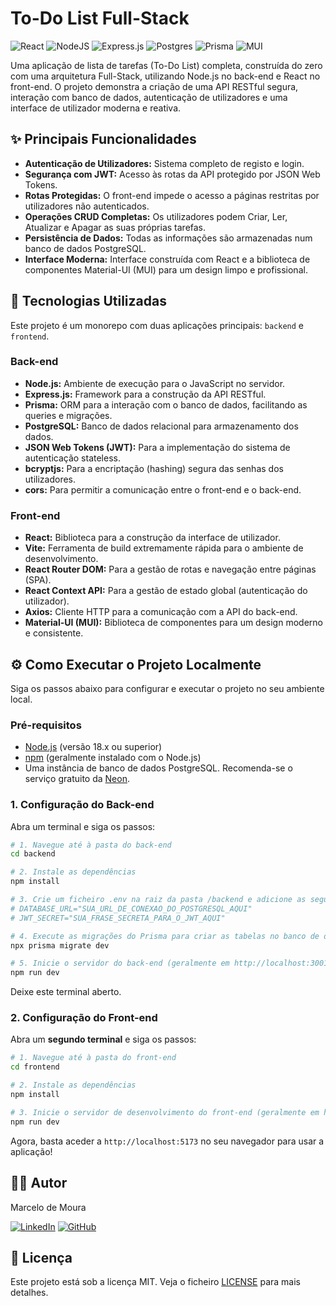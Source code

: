 # To-Do List Full-Stack

![React](https://img.shields.io/badge/react-%2320232a.svg?style=for-the-badge&logo=react&logoColor=%2361DAFB)
![NodeJS](https://img.shields.io/badge/node.js-6DA55F?style=for-the-badge&logo=node.js&logoColor=white)
![Express.js](https://img.shields.io/badge/express.js-%23404d59.svg?style=for-the-badge&logo=express&logoColor=%2361DAFB)
![Postgres](https://img.shields.io/badge/postgres-%23316192.svg?style=for-the-badge&logo=postgresql&logoColor=white)
![Prisma](https://img.shields.io/badge/Prisma-3982CE?style=for-the-badge&logo=Prisma&logoColor=white)
![MUI](https://img.shields.io/badge/MUI-%230081CB.svg?style=for-the-badge&logo=mui&logoColor=white)

Uma aplicação de lista de tarefas (To-Do List) completa, construída do zero com uma arquitetura Full-Stack, utilizando Node.js no back-end e React no front-end. O projeto demonstra a criação de uma API RESTful segura, interação com banco de dados, autenticação de utilizadores e uma interface de utilizador moderna e reativa.

## ✨ Principais Funcionalidades

- **Autenticação de Utilizadores:** Sistema completo de registo e login.
- **Segurança com JWT:** Acesso às rotas da API protegido por JSON Web Tokens.
- **Rotas Protegidas:** O front-end impede o acesso a páginas restritas por utilizadores não autenticados.
- **Operações CRUD Completas:** Os utilizadores podem Criar, Ler, Atualizar e Apagar as suas próprias tarefas.
- **Persistência de Dados:** Todas as informações são armazenadas num banco de dados PostgreSQL.
- **Interface Moderna:** Interface construída com React e a biblioteca de componentes Material-UI (MUI) para um design limpo e profissional.

## 🚀 Tecnologias Utilizadas

Este projeto é um monorepo com duas aplicações principais: `backend` e `frontend`.

### Back-end

- **Node.js:** Ambiente de execução para o JavaScript no servidor.
- **Express.js:** Framework para a construção da API RESTful.
- **Prisma:** ORM para a interação com o banco de dados, facilitando as queries e migrações.
- **PostgreSQL:** Banco de dados relacional para armazenamento dos dados.
- **JSON Web Tokens (JWT):** Para a implementação do sistema de autenticação stateless.
- **bcryptjs:** Para a encriptação (hashing) segura das senhas dos utilizadores.
- **cors:** Para permitir a comunicação entre o front-end e o back-end.

### Front-end

- **React:** Biblioteca para a construção da interface de utilizador.
- **Vite:** Ferramenta de build extremamente rápida para o ambiente de desenvolvimento.
- **React Router DOM:** Para a gestão de rotas e navegação entre páginas (SPA).
- **React Context API:** Para a gestão de estado global (autenticação do utilizador).
- **Axios:** Cliente HTTP para a comunicação com a API do back-end.
- **Material-UI (MUI):** Biblioteca de componentes para um design moderno e consistente.

## ⚙️ Como Executar o Projeto Localmente

Siga os passos abaixo para configurar e executar o projeto no seu ambiente local.

### Pré-requisitos

- [Node.js](https://nodejs.org/) (versão 18.x ou superior)
- [npm](https://www.npmjs.com/) (geralmente instalado com o Node.js)
- Uma instância de banco de dados PostgreSQL. Recomenda-se o serviço gratuito da [Neon](https://neon.tech/).

### 1. Configuração do Back-end

Abra um terminal e siga os passos:

```bash
# 1. Navegue até à pasta do back-end
cd backend

# 2. Instale as dependências
npm install

# 3. Crie um ficheiro .env na raiz da pasta /backend e adicione as seguintes variáveis:
# DATABASE_URL="SUA_URL_DE_CONEXAO_DO_POSTGRESQL_AQUI"
# JWT_SECRET="SUA_FRASE_SECRETA_PARA_O_JWT_AQUI"

# 4. Execute as migrações do Prisma para criar as tabelas no banco de dados
npx prisma migrate dev

# 5. Inicie o servidor do back-end (geralmente em http://localhost:3001)
npm run dev
```

Deixe este terminal aberto.

### 2. Configuração do Front-end

Abra um **segundo terminal** e siga os passos:

```bash
# 1. Navegue até à pasta do front-end
cd frontend

# 2. Instale as dependências
npm install

# 3. Inicie o servidor de desenvolvimento do front-end (geralmente em http://localhost:5173)
npm run dev
```

Agora, basta aceder a `http://localhost:5173` no seu navegador para usar a aplicação!

## 👨‍💻 Autor

Marcelo de Moura

[![LinkedIn](https://img.shields.io/badge/linkedin-%230077B5.svg?style=for-the-badge&logo=linkedin&logoColor=white)]([https://www.linkedin.com/in/marcelomj/])
[![GitHub](https://img.shields.io/badge/github-%23121011.svg?style=for-the-badge&logo=github&logoColor=white)]([https://github.com/MarceloMJ7])

## 📄 Licença

Este projeto está sob a licença MIT. Veja o ficheiro [LICENSE](LICENSE) para mais detalhes.
